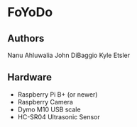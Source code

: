 # FoYoDo

## Authors
Nanu Ahluwalia
John DiBaggio
Kyle Etsler

## Hardware
- Raspberry Pi B+ (or newer)
- Raspberry Camera
- Dymo M10 USB scale
- HC-SR04 Ultrasonic Sensor
